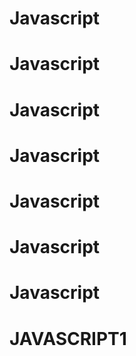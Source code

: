 # Javascript
# Javascript
# Javascript
# Javascript
# Javascript
# Javascript
# Javascript
# JAVASCRIPT1
